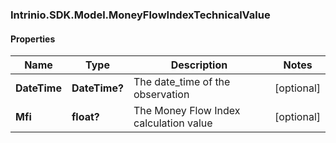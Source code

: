 ### Intrinio.SDK.Model.MoneyFlowIndexTechnicalValue
#### Properties

Name | Type | Description | Notes
------------ | ------------- | ------------- | -------------
**DateTime** | **DateTime?** | The date_time of the observation | [optional] 
**Mfi** | **float?** | The Money Flow Index calculation value | [optional] 

